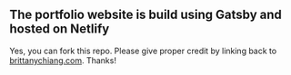 <h2> The portfolio website is build using Gatsby and hosted on Netlify </h2>


Yes, you can fork this repo. Please give proper credit by linking back to [brittanychiang.com](https://brittanychiang.com). Thanks!

